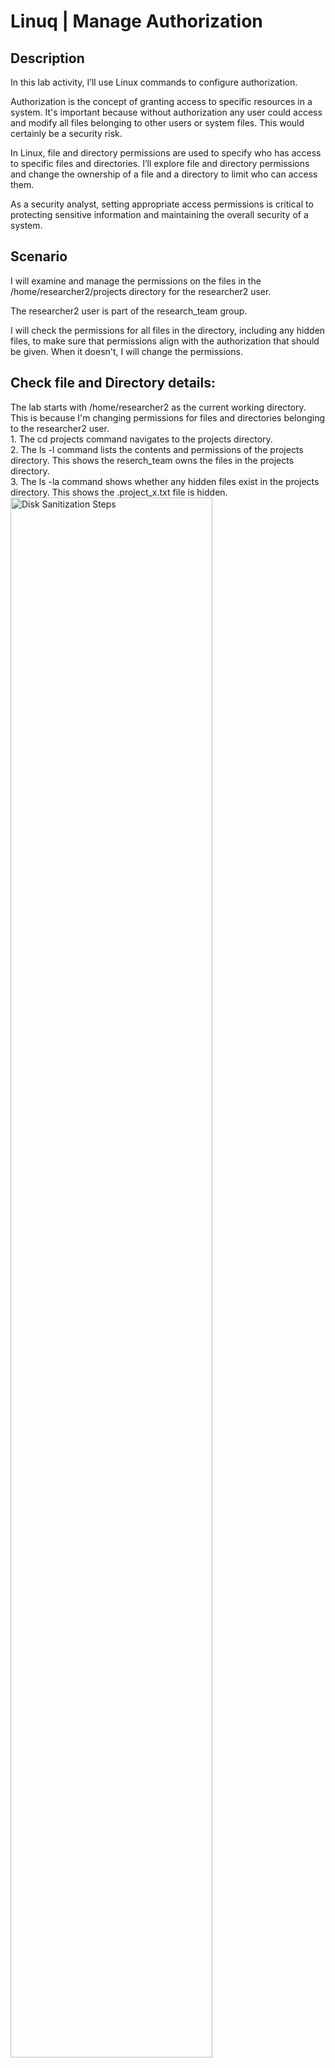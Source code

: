 <h1>Linuq | Manage Authorization  </h1>


<h2>Description</h2>
In this lab activity, I’ll use Linux commands to configure authorization.

Authorization is the concept of granting access to specific resources in a system. It's important because without authorization any user could access and modify all files belonging to other users or system files. This would certainly be a security risk.

In Linux, file and directory permissions are used to specify who has access to specific files and directories. I’ll explore file and directory permissions and change the ownership of a file and a directory to limit who can access them.

As a security analyst, setting appropriate access permissions is critical to protecting sensitive information and maintaining the overall security of a system.
<br />


<h2>Scenario </h2>
I will examine and manage the permissions on the files in the /home/researcher2/projects directory for the researcher2 user.

The researcher2 user is part of the research_team group.

I will check the permissions for all files in the directory, including any hidden files, to make sure that permissions align with the authorization that should be given. When it doesn't, I will change the permissions.


<h2>Check file and Directory details:</h2>
The lab starts with /home/researcher2 as the current working directory. This is because I'm changing permissions for files and directories belonging to the researcher2 user. <br>
1. The cd projects command navigates to the projects directory. <br>
2. The ls -l command lists the contents and permissions of the projects directory. This shows the reserch_team owns the files in the projects directory.<br>
3. The ls -la command shows whether any hidden files exist in the projects directory. This shows the .project_x.txt file is hidden. <br>
<img src="https://i.imgur.com/tcTyMUE.png" height="80%" width="80%" alt="Disk Sanitization Steps"/>

<h2>Change file permissions:</h2>
This shows whether any files have incorrect permissions and then change the permissions as needed. This action will remove unauthorized access and strengthen security on the system. <br>
1. Check whether any files in the projects directory have written permissions for the owner type with the ls -l command. This shows the project_k.txt file has write permissions for other users. <br>
2. I will change the permissions of the file identified in the previous step so that the owener type of other doesn't have write permissions. I have used the chmod command for this. <br>
(*)note - Permissions are granted for three different types of owners, namely user, group and other.(*) <br>
3. The file project_m.txt is a restricted file and should not be readable or writable by the group or other; only the user should have these permissions on this file. The ls -l command lists the contents and permissions of the current directory and check if the group has read or write permissions. This shows the group permissions of the project_m.txt file is read only. <br>
4. Using the chmod command changes permissions of the project_m.txt file so that the group doesn’t have read or write permissions. <br>

<img src="https://i.imgur.com/tcTyMUE.png" height="80%" width="80%" alt="Disk Sanitization Steps"/>

<h2>Change file permissions on a hidden file:</h2>
Next I will determine if a hidden file has incorrect permissions and then change the permissions as needed. This action will further remove unauthorized access and strengthen security on the system.<br>
The file .project_x.txt is a hidden file that has been archived and should not be written to by anyone. (The user and group should still be able to read this file.) <br>
1. Check the permissions of the hidden file .project_x.txt and answer the question that follows. The command to complete this step is ls -la. This shows the user and owner types have inncorrect write permissions. <br>
2. I will change the permissions of the file .project_x.txt so that both the user and the group can read, but not write to, the file using the chmod u-w,g-w,g+r .project_x.txt <br>
note - Always start the name of a hidden file with a period (.) <br>

<h2>Change directory permissions</h2>
Finally, I will change the permissions of a directory. First, I'll check the group permissions of the /home/researcher2/projects/drafts directory and then modify the permissions as required. (It's important to be in the projects directory while managing the permissions of its subdirectory drafts.) <br>
Only the researcher2 user should be allowed to access the drafts directory and its contents. (This means that only researcher2 should have execute privileges.) <br>
1. I will check the permissions of the drafts directory and answer the following question using the ls -l command. It shows the group has execute permissions and therefore has access to the drafts directory. <br>
2. I will remove the execute permission for the group from the drafts directory with the chmod command.<br>

<img src="https://i.imgur.com/nCIbXbg.png" height="80%" width="80%" alt="Disk Sanitization Steps"/>

<h2>Conclusion </h2>
This demonstates practical experience using basic Linux Bash shell commands to

- examine file and directory permissions, <br>
- change permissions on files, and<br>
- change permissions on directories.

